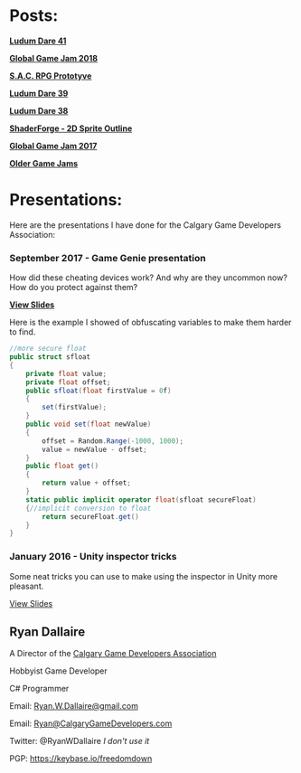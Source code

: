 # Posts:

[**Ludum Dare 41**](ld41)

[**Global Game Jam 2018**](ggj2018)

[**S.A.C. RPG Prototyve**](sacrpg)

[**Ludum Dare 39**](ld39)

[**Ludum Dare 38**](ld38)

[**ShaderForge - 2D Sprite Outline**](spriteoutline)

[**Global Game Jam 2017**](ggj2017)

[**Older Game Jams**](oldjams)


# Presentations:

Here are the presentations I have done for the Calgary Game Developers Association:

### September 2017 - Game Genie presentation

How did these cheating devices work? And why are they uncommon now? How do you protect against them?

[**View Slides**](https://docs.google.com/presentation/d/1n1DXBCkOoAsyz6Ov7Trrt5_AiiNDuMzD4TH8SJX1TlU/edit?usp=sharing)

Here is the example I showed of obfuscating variables to make them harder to find.

```C#
//more secure float
public struct sfloat
{
    private float value;
    private float offset;
    public sfloat(float firstValue = 0f)
    {
        set(firstValue);
    }
    public void set(float newValue)
    {
        offset = Random.Range(-1000, 1000);
        value = newValue - offset;
    }
    public float get()
    {
        return value + offset;
    }
    static public implicit operator float(sfloat secureFloat)
    {//implicit conversion to float
        return secureFloat.get()
    }
}
```

### January 2016 - Unity inspector tricks

Some neat tricks you can use to make using the inspector in Unity more pleasant.

[View Slides](https://docs.google.com/presentation/d/1Q2jKwT85nTVqV1zcmusctR1bkySkPw5-TAwqZo7yd7Y/edit?usp=sharing)

## Ryan Dallaire

A Director of the [Calgary Game Developers Association](http://www.calgarygamedevelopers.com/)

Hobbyist Game Developer

C# Programmer


Email: Ryan.W.Dallaire@gmail.com

Email: Ryan@CalgaryGameDevelopers.com

Twitter: @RyanWDallaire  _I don't use it_

PGP: https://keybase.io/freedomdown
